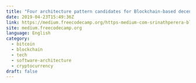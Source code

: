 ```yaml
---
title: "Four architecture pattern candidates for Blockchain-based decentralized applications"
date: 2019-04-23T15:49:36Z
link: https://medium.freecodecamp.org/https-medium-com-srinathperera-blockchain-patterns-6cf58fdc2d9b?source=rss----336d898217ee---4
site: medium.freecodecamp.org
language: English
category:
  - bitcoin
  - blockchain
  - tech
  - software-architecture
  - cryptocurrency
draft: false
---
```

